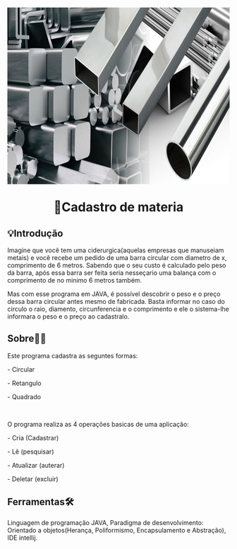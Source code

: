 
<h1 align="center"> 
<img src="imagens/CadastroMaterialApresentacao.jpg" width="800px" height="400">
<p>🧾Cadastro de materia</p>  
</h1> 

## 💡Introdução  
Imagine que você tem uma ciderurgica(aquelas empresas que manuseiam metais) e você recebe um pedido de uma barra circular com diametro de x, comprimento de 6 metros. Sabendo que o seu custo é calculado pelo peso da barra, após essa barra ser feita seria nesseçario uma balança com o comprimento de no minimo 6 metros também.

Mas com esse programa em JAVA, é possível descobrir o peso e o preço dessa barra circular antes mesmo de fabricada. Basta informar no caso do circulo o raio, diamento, circunferencia e o comprimento e ele o sistema-lhe informara o peso e o preço ao cadastralo.

## Sobre🧑‍🏫

<p>Este programa cadastra as seguntes formas:</p>
 <p>- Circular</p>
  <p>- Retangulo</p>
   <p>- Quadrado</p>
<br>
<p>O programa realiza as 4 operações basicas de uma aplicação:</p>
 <p>- Cria (Cadastrar)</p>
  <p>- Lê (pesquisar)</p>
   <p>- Atualizar (auterar)</p>
    <p>- Deletar (excluir)</p>
    
## Ferramentas🛠️

Linguagem de programação JAVA,
Paradigma de desenvolvimento: Orientado a objetos(Herança, Poliformismo, Encapsulamento e Abstração),
IDE intellij.









